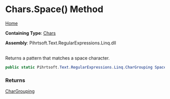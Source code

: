 # Chars\.Space\(\) Method

[Home](../../../../../../README.md)

**Containing Type**: [Chars](../README.md)

**Assembly**: Pihrtsoft\.Text\.RegularExpressions\.Linq\.dll

\
Returns a pattern that matches a space character\.

```csharp
public static Pihrtsoft.Text.RegularExpressions.Linq.CharGrouping Space()
```

### Returns

[CharGrouping](../../CharGrouping/README.md)


